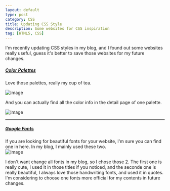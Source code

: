 ```yaml
---
layout: default
type: post
category: CSS
title: Updating CSS Style
description: Some websites for CSS inspiration
tag: [HTML5, CSS]
---
```


I'm recently updating CSS styles in my blog, and I found out some websites really useful, guess it's better to save those websites for my future changes. 
  
##### [Color Palettes](http://www.color-hex.com/color-palettes/)   
Love those palettes, really my cup of tea.    

![image]({{site.img_url}}/post-sources/2016-03-06-css-palette.png)

And you can actually find all the color info in the detail page of one palette. 

![image]({{site.img_url}}/post-sources/2016-03-06-css-palette2.png)

***

##### [Google Fonts](https://www.google.com/fonts)  

If you are looking for beautiful fonts for your website, I'm sure you can find one in here. In my blog, I mainly used these two.  
![image]({{site.img_url}}/post-sources/2016-03-06-fonts.png)

I don't want change all fonts in my blog, so I chose those 2. The first one is really cute, I used it in those titles if you noticed, and the seconde one is really beautiful, I always love those handwriting fonts, and used it in quotes. I'm considering to choose one fonts more official for my contents in future changes.
